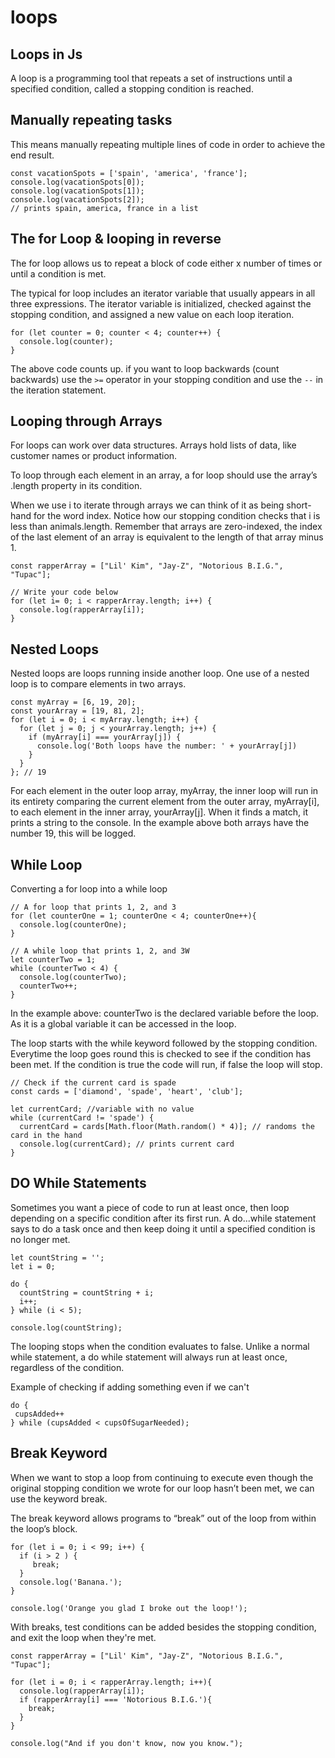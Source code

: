 # loops

## Loops in Js

A loop is a programming tool that repeats a set of instructions until a specified condition, called a stopping condition is reached.

## Manually repeating tasks

This means manually repeating multiple lines of code in order to achieve the end result.

```text
const vacationSpots = ['spain', 'america', 'france'];
console.log(vacationSpots[0]);
console.log(vacationSpots[1]);
console.log(vacationSpots[2]);
// prints spain, america, france in a list
```

## The for Loop & looping in reverse

The for loop allows us to repeat a block of code either x number of times or until a condition is met.

The typical for loop includes an iterator variable that usually appears in all three expressions. The iterator variable is initialized, checked against the stopping condition, and assigned a new value on each loop iteration.

```text
for (let counter = 0; counter < 4; counter++) {
  console.log(counter);
}
```

The above code counts up. if you want to loop backwards \(count backwards\) use the `>=` operator in your stopping condition and use the `--` in the iteration statement.

## Looping through Arrays

For loops can work over data structures. Arrays hold lists of data, like customer names or product information.

To loop through each element in an array, a for loop should use the array’s .length property in its condition.

When we use i to iterate through arrays we can think of it as being short-hand for the word index. Notice how our stopping condition checks that i is less than animals.length. Remember that arrays are zero-indexed, the index of the last element of an array is equivalent to the length of that array minus 1.

```text
const rapperArray = ["Lil' Kim", "Jay-Z", "Notorious B.I.G.", "Tupac"];

// Write your code below
for (let i= 0; i < rapperArray.length; i++) {
  console.log(rapperArray[i]);
}
```

## Nested Loops

Nested loops are loops running inside another loop. One use of a nested loop is to compare elements in two arrays.

```text
const myArray = [6, 19, 20];
const yourArray = [19, 81, 2];
for (let i = 0; i < myArray.length; i++) {
  for (let j = 0; j < yourArray.length; j++) {
    if (myArray[i] === yourArray[j]) {
      console.log('Both loops have the number: ' + yourArray[j])
    }
  }
}; // 19
```

For each element in the outer loop array, myArray, the inner loop will run in its entirety comparing the current element from the outer array, myArray\[i\], to each element in the inner array, yourArray\[j\]. When it finds a match, it prints a string to the console. In the example above both arrays have the number 19, this will be logged.

## While Loop

Converting a for loop into a while loop

```text
// A for loop that prints 1, 2, and 3
for (let counterOne = 1; counterOne < 4; counterOne++){
  console.log(counterOne);
}

// A while loop that prints 1, 2, and 3W
let counterTwo = 1;
while (counterTwo < 4) {
  console.log(counterTwo);
  counterTwo++;
}
```

In the example above: counterTwo is the declared variable before the loop. As it is a global variable it can be accessed in the loop.

The loop starts with the while keyword followed by the stopping condition. Everytime the loop goes round this is checked to see if the condition has been met. If the condition is true the code will run, if false the loop will stop.

```text
// Check if the current card is spade
const cards = ['diamond', 'spade', 'heart', 'club'];

let currentCard; //variable with no value 
while (currentCard != 'spade') {
  currentCard = cards[Math.floor(Math.random() * 4)]; // randoms the card in the hand
  console.log(currentCard); // prints current card
}
```

## DO While Statements

Sometimes you want a piece of code to run at least once, then loop depending on a specific condition after its first run.  A do...while statement says to do a task once and then keep doing it until a specified condition is no longer met.

```text
let countString = '';
let i = 0;

do {
  countString = countString + i;
  i++;
} while (i < 5);

console.log(countString);
```

The looping stops when the condition evaluates to false. Unlike a normal while statement, a do while statement will always run at least once, regardless of the condition.

Example of checking if adding something even if we can't

```text
do {
 cupsAdded++
} while (cupsAdded < cupsOfSugarNeeded);
```

## Break Keyword

When we want to stop a loop from continuing to execute even though the original stopping condition we wrote for our loop hasn’t been met, we can use the keyword break.

The break keyword allows programs to “break” out of the loop from within the loop’s block.

```text
for (let i = 0; i < 99; i++) {
  if (i > 2 ) {
     break;
  }
  console.log('Banana.');
}

console.log('Orange you glad I broke out the loop!');
```

With breaks, test conditions can be added besides the stopping condition, and exit the loop when they're met.

```text
const rapperArray = ["Lil' Kim", "Jay-Z", "Notorious B.I.G.", "Tupac"];

for (let i = 0; i < rapperArray.length; i++){
  console.log(rapperArray[i]);
  if (rapperArray[i] === 'Notorious B.I.G.'){
    break;
  }
}

console.log("And if you don't know, now you know.");
```

